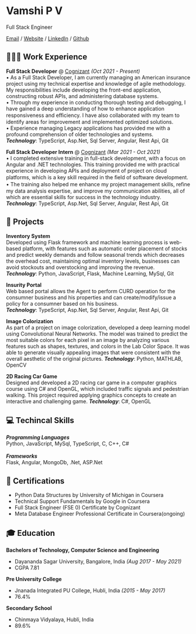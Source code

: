 # Vamshi P V 

Full Stack Engineer

[Email](mailto:vamshi.pva@gmail.com) / [Website]() / [LinkedIn](https://www.linkedin.com/in/vamshipv/) / [Github](https://www.github.com/vamshipv)


## 👨🏻‍💻 Work Experience

**Full Stack Developer** @ [Cognizant]() _(Oct 2021 - Present)_ <br>
•	As a Full Stack Developer, I am currently managing an American insurance project using my technical expertise and knowledge of agile methodology. My responsibilities include developing the front-end application, constructing robust APIs, and administering database systems.<br>
•	Through my experience in conducting thorough testing and debugging, I have gained a deep understanding of how to enhance application responsiveness and eﬃciency. I have also collaborated with my team to identify areas for improvement and implemented optimized solutions.<br>
•	Experience managing Legacy applications has provided me with a profound comprehension of older technologies and systems.<br>
**_Technology_**: TypeScript, Asp.Net, Sql Server, Angular, Rest Api, Git

**Full Stack Developer Intern** @ [Cognizant]() _(Mar 2021 - Oct 2021)_ <br>
•	I completed extensive training in full-stack development, with a focus on Angular and .NET technologies. This training provided me with practical experience in developing APIs and deployment of project on cloud platforms, which is a key skill required in the ﬁeld of software development.<br>
•	The training also helped me enhance my project management skills, reﬁne my data analysis expertise, and improve my communication abilities, all of which are essential skills for success in the technology industry.<br>
**_Technology_**: TypeScript, Asp.Net, Sql Server, Angular, Rest Api, Git

## 📑 Projects 

**Inventory System** <br>
Developed using Flask framework and machine learning process is web-based platform, with features such as automatic order placement of stocks and predict weekly demands and follow seasonal trends which decreases the overhead cost, maintaining optimal inventory levels, businesses can avoid stockouts and overstocking and improving the revenue.<br>
**_Technology_**: Python, JavaScript, Flask, Machine Learning, MySql, Git

**Insurity Portal** <br>
Web based portal allows the Agent to perform CURD operation for the consumner business and his properties and can create/modify/issue a policy for a consumner based on his business.<br>
**_Technology_**: TypeScript, Asp.Net, Sql Server, Angular, Rest Api, Git

**Image Colorization** <br>
As part of a project on image colorization, developed a deep learning model using Convolutional Neural Networks. The model was trained to predict the most suitable colors for each pixel in an image by analyzing various features such as shapes, textures, and colors in the Lab Color Space. It was able to generate visually appealing images that were consistent with the overall aesthetic of the original pictures.
**_Technology_**: Python, MATHLAB, OpenCV

**2D Racing Car Game** <br>
Designed and developed a 2D racing car game in a computer graphics course using C# and OpenGL, which included traffic signals and pedestrian walking. This project required applying graphics concepts to create an interactive and challenging game.
**_Technology_**: C#, OpenGL

## 💻 Techincal Skills
**_Programming Languages_**<br>
Python, JavaScript, MySql, TypeScript, C, C++, C#<br>
<br>
**_Frameworks_**<br>
Flask, Angular, MongoDb, .Net, ASP.Net

## 📜 Certifications
- Python Data Structures by University of Michigan in Coursera
- Technical Support Fundamentals by Google in Coursera
- Full Stack Engineer (FSE 0) Certificate by Cognizant
- Meta Database Engineer Professional Certificate in Coursera(ongoing)

## 🎓 Education
**Bachelors of Technology, Computer Science and Engineering**
- Dayananda Sagar University, Bangalore, India _(Aug 2017 - May 2021)_
- CGPA 7.81

**Pre University College**
- Jnanada Integrated PU College, Hubli, India _(2015 - May 2017)_
- 76.4%

**Secondary School**
- Chinmaya Vidyalaya, Hubli, India
- 89.6%
